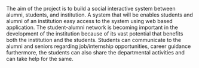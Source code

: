 The aim of the project is to build a social interactive system between alumni, students, and institution. A system that will be enables students and alumni of an institution easy access to the system using web based application.
The student-alumni network is becoming important in the development of the institution because of its vast potential that benefits both the institution and the students.
Students can communicate to the alumni and seniors regarding job/internship opportunities, career guidance furthermore, the students can also share the departmental activities and can take help for the same.
